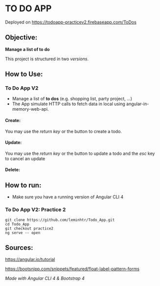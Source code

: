 # TO DO APP
Deployed on https://todoapp-practicev2.firebaseapp.com/ToDos

## Objective:
**Manage a list of to do**

This project is structured in two _versions_.

## How to Use:

### To Do App V2
- Manage a list of **to dos** (e.g. shopping list, party project, ...)
- The App simulate HTTP calls to fetch data in local using angular-in-memory-web-api.

#### Create:
You may use the _return key_ or the button to create a todo.



#### Update: 
You may use the _return key_ or the button to update a todo and the _esc_ key to cancel an update




#### Delete:





## How to run:

- Make sure you have a running version of Angular CLI 4

### To Do App V2: Practice 2
```
git clone https://github.com/leminhtr/Todo_App.git
cd Todo_App
git checkout practice2
ng serve -- open
```

## Sources:
https://angular.io/tutorial

https://bootsnipp.com/snippets/featured/float-label-pattern-forms



_Made with Angular CLI 4 & Bootstrap 4_
